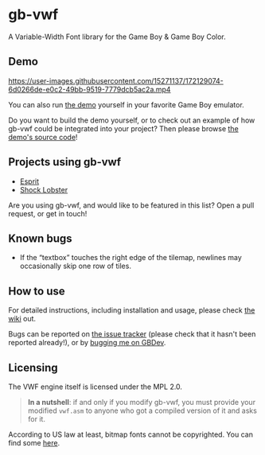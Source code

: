 # gb-vwf

A Variable-Width Font library for the Game Boy & Game Boy Color.

## Demo

https://user-images.githubusercontent.com/15271137/172129074-6d0266de-e0c2-49bb-9519-7779dcb5ac2a.mp4

You can also run [the demo](https://github.com/ISSOtm/gb-vwf/releases/download/v1.0.0/vwf.gb) yourself in your favorite Game Boy emulator.

Do you want to build the demo yourself, or to check out an example of how gb-vwf could be integrated into your project?
Then please browse [the demo's source code](https://github.com/ISSOtm/gb-vwf-demo)!

## Projects using gb-vwf

- [Esprit](https://github.com/eievui5/esprit)
- [Shock Lobster](https://github.com/tbsp/shock-lobster)

Are you using gb-vwf, and would like to be featured in this list?
Open a pull request, or get in touch!

## Known bugs

- If the “textbox” touches the right edge of the tilemap, newlines may occasionally skip one row of tiles.

## How to use

For detailed instructions, including installation and usage, please check [the wiki](https://github.com/ISSOtm/gb-vwf/wiki) out.

Bugs can be reported on [the issue tracker](https://github.com/ISSOtm/gb-vwf/issues) (please check that it hasn't been reported already!), or by [bugging me on GBDev](https://gbdev.io/chat).

## Licensing

The VWF engine itself is licensed under the MPL 2.0.

> **In a nutshell**: if and only if you modify gb-vwf, you must provide your modified `vwf.asm` to anyone who got a compiled version of it and asks for it.

According to US law at least, bitmap fonts cannot be copyrighted.
You can find some [here](https://github.com/pinobatch/bitmap-fonts/tree/master/vwf).
